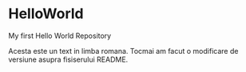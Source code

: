 # HelloWorld
My first Hello World Repository

Acesta este un text in limba romana.
Tocmai am facut o modificare de versiune asupra fisiserului README.
